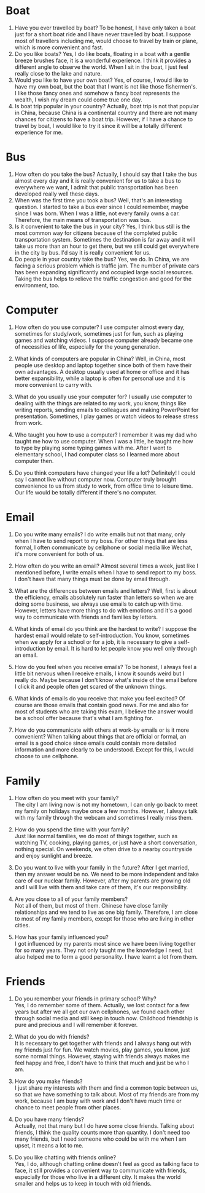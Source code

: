 # Boat
1. Have you ever travelled by boat?
To be honest, I have only taken a boat just for a short boat ride and I have never travelled by boat. I suppose most of travellers including me, would choose to travel by train or plane, which is more convenient and fast.
2. Do you like boats?
Yes, I do like boats, floating in a boat with a gentle breeze brushes face, it is a wonderful experience. I think it provides a different angle to observe the world. When I sit in the boat, I just feel really close to the lake and nature.
3. Would you like to have your own boat?
Yes, of course, I would like to have my own boat, but the boat that I want is not like those fishermen's. I like those fancy ones and somehow a fancy boat represents the wealth, I wish my dream could come true one day.
4. Is boat trip popular in your country?
Actually, boat trip is not that popular in China, because China is a continental country and there are not many chances for citizens to have a boat trip. However, if I have a chance to travel by boat, I would like to try it since it will be a totally different experience for me.


# Bus
1. How often do you take the bus?
Actually, I should say that I take the bus almost every day and it is really convenient for us to take a bus to everywhere we want, I admit that public transportation has been developed really well these days.
2. When was the first time you took a bus?
Well, that's an interesting question. I started to take a bus ever since I could remember, maybe since I was born. When I was a little, not every family owns a car. Therefore, the main means of transportation was bus.
3. Is it convenient to take the bus in your city?
Yes, I think bus still is the most common way for citizens because of the completed public transportation system. Sometimes the destination is far away and it will take us more than an hour to get there, but we still could get everywhere in the city by bus. I'd say it is really convenient for us.
4. Do people in your country take the bus?
Yes, we do. In China, we are facing a serious problem which is traffic jam. The number of private cars has been expanding significantly and occupied large social resources. Taking the bus helps to relieve the traffic congestion and good for the environment, too.


# Computer
1. How often do you use computer?
I use computer almost every day, sometimes for study/work, sometimes just for fun, such as playing games and watching videos. I suppose computer already became one of necessities of life, especially for the young generation.

2. What kinds of computers are popular in China?
Well, in China, most people use desktop and laptop together since both of them have their own advantages. A desktop usually used at home or office and it has better expansibility, while a laptop is often for personal use and it is more convenient to carry with.

3. What do you usually use your computer for?
I usually use computer to dealing with the things are related to my work, you know, things like writing reports, sending emails to colleagues and making PowerPoint for presentation. Sometimes, I play games or watch videos to release stress from work.

4. Who taught you how to use a computer?
I remember it was my dad who taught me how to use computer. When I was a little, he taught me how to type by playing some typing games with me. After I went to elementary school, I had computer class so I learned more about computer then.

5. Do you think computers have changed your life a lot?
Definitely! I could say I cannot live without computer now. Computer truly brought convenience to us from study to work, from office time to leisure time. Our life would be totally different if there's no computer.


# Email
1. Do you write many emails?
I do write emails but not that many, only when I have to send report to my boss. For other things that are less formal, I often communicate by cellphone or social media like Wechat, it's more convenient for both of us.  

2. How often do you write an email?
Almost several times a week, just like I mentioned before, I write emails when I have to send report to my boss. I don't have that many things must be done by email through.  

3. What are the differences between emails and letters?
Well, first is about the efficiency, emails absolutely run faster than letters so when we are doing some business, we always use emails to catch up with time. However, letters have more things to do with emotions and it's a good way to communicate with friends and families by letters.  

4. What kinds of email do you think are the hardest to write?
I suppose the hardest email would relate to self-introduction. You know, sometimes when we apply for a school or for a job, it is necessary to give a self-introduction by email. It is hard to let people know you well only through an email.  
 
5. How do you feel when you receive emails?
 To be honest, I always feel a little bit nervous when I receive emails, I know it sounds weird but I really do. Maybe because I don't know what's inside of the email before I click it and people often get scared of the unknown things.

6. What kinds of emails do you receive that make you feel excited?
Of course are those emails that contain good news. For me and also for most of students who are taking this exam, I believe the answer would be a school offer because that's what I am fighting for. 

7. How do you communicate with others at work-by emails or is it more convenient?
When talking about things that are official or formal, an email is a good choice since emails could contain more detailed information and more clearly to be understood. Except for this, I would choose to use cellphone.


# Family    
1. How often do you meet with your family?    
The city I am living now is not my hometown, I can only go back to meet my family on holidays maybe once a few months. However, I always talk with my family through the webcam and sometimes I really miss them.    

2. How do you spend the time with your family?    
Just like normal families, we do most of things together, such as watching TV, cooking, playing games, or just have a short conversation, nothing special. On weekends, we often drive to a nearby countryside and enjoy sunlight and breeze.    

3. Do you want to live with your family in the future?
 After I get married, then my answer would be no. We need to be more independent and take care of our nuclear family. However, after my parents are growing old and I will live with them and take care of them, it's our responsibility.    

4. Are you close to all of your family members?    
Not all of them, but most of them. Chinese have close family relationships and we tend to live as one big family. Therefore, I am close to most of my family members, except for those who are living in other cities.    

5. How has your family influenced you?    
I got influenced by my parents most since we have been living together for so many years. They not only taught me the knowledge I need, but also helped me to form a good personality. I have learnt a lot from them.


# Friends
1. Do you remember your friends in primary school? Why?    
Yes, I do remember some of them. Actually, we lost contact for a few years but after we all got our own cellphones, we found each other through social media and still keep in touch now. Childhood friendship is pure and precious and I will remember it forever.    

2. What do you do with friends?    
It is necessary to get together with friends and I always hang out with my friends just for fun. We watch movies, play games, you know, just some normal things. However, staying with friends always makes me feel happy and free, I don't have to think that much and just be who I am.    

3.  How do you make friends?     
I just share my interests with them and find a common topic between us, so that we have something to talk about. Most of my friends are from my work, because I am busy with work and I don't have much time or chance to meet people from other places.    

4. Do you have many friends?    
Actually, not that many but I do have some close friends. Talking about friends, I think the quality counts more than quantity. I don't need too many friends, but I need someone who could be with me when I am upset, it means a lot to me.    

5. Do you like chatting with friends online?    
Yes, I do, although chatting online doesn't feel as good as talking face to face, it still provides a convenient way to communicate with friends, especially for those who live in a different city. It makes the world smaller and helps us to keep in touch with old friends.
